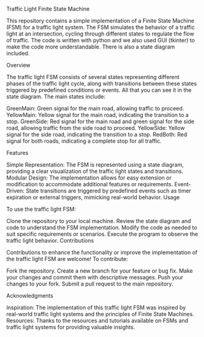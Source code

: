 Traffic Light Finite State Machine

This repository contains a simple implementation of a Finite State Machine (FSM) for a traffic light system. The FSM simulates the behavior of a traffic light at an intersection, cycling through different states to regulate the flow of traffic. The code is written with python and we also used GUI (tkinter) to make the code more understandable. There is also a state diagram included.

Overview

The traffic light FSM consists of several states representing different phases of the traffic light cycle, along with transitions between these states triggered by predefined conditions or events. All that you can see it in the state diagram.
The main states include:

GreenMain: Green signal for the main road, allowing traffic to proceed.
YellowMain: Yellow signal for the main road, indicating the transition to a stop.
GreenSide: Red signal for the main road and green signal for the side road, allowing traffic from the side road to proceed.
YellowSide: Yellow signal for the side road, indicating the transition to a stop.
RedBoth: Red signal for both roads, indicating a complete stop for all traffic.

Features

Simple Representation: The FSM is represented using a state diagram, providing a clear visualization of the traffic light states and transitions.
Modular Design: The implementation allows for easy extension or modification to accommodate additional features or requirements.
Event-Driven: State transitions are triggered by predefined events such as timer expiration or external triggers, mimicking real-world behavior.
Usage


To use the traffic light FSM:

Clone the repository to your local machine.
Review the state diagram and code to understand the FSM implementation.
Modify the code as needed to suit specific requirements or scenarios.
Execute the program to observe the traffic light behavior.
Contributions

Contributions to enhance the functionality or improve the implementation of the traffic light FSM are welcome! To contribute:

Fork the repository.
Create a new branch for your feature or bug fix.
Make your changes and commit them with descriptive messages.
Push your changes to your fork.
Submit a pull request to the main repository.


Acknowledgments

Inspiration: The implementation of this traffic light FSM was inspired by real-world traffic light systems and the principles of Finite State Machines.
Resources: Thanks to the resources and tutorials available on FSMs and traffic light systems for providing valuable insights.
